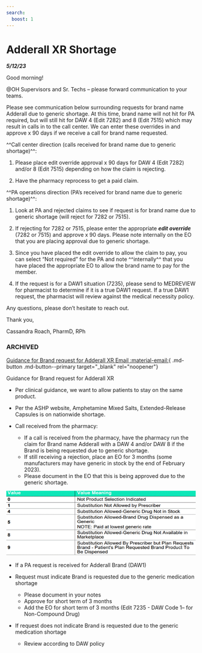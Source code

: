 ```yaml
---
search:
  boost: 1
---
```


# Adderall XR Shortage

 ***5/12/23***
 

Good morning!

@OH Supervisors and Sr. Techs – please forward communication to your teams.

Please see communication below surrounding requests for brand name Adderall due to generic shortage. At this time, brand name will not hit for PA required, but will still hit for DAW 4 (Edit 7282) and 8 (Edit 7515) which may result in calls in to the call center. We can enter these overrides in and approve x 90 days if we receive a call for brand name requested.

^^Call center direction (calls received for brand name due to generic shortage)^^:

1. Please place edit override approval x 90 days for DAW 4 (Edit 7282) and/or 8 (Edit 7515) depending on how the claim is rejecting.

2. Have the pharmacy reprocess to get a paid claim.

^^PA operations direction (PA’s received for brand name due to generic shortage)^^:

1. Look at PA and rejected claims to see if request is for brand name due to generic shortage (will reject for 7282 or 7515).

2. If rejecting for 7282 or 7515, please enter the appropriate ***edit override*** (7282 or 7515) and approve x 90 days. Please note internally on the EO that you are placing approval due to generic shortage.

3. Since you have placed the edit override to allow the claim to pay, you can select “Not required” for the PA and note ^^internally^^ that you have placed the appropriate EO to allow the brand name to pay for the member.

4. If the request is for a DAW1 situation (7235), please send to MEDREVIEW for pharmacist to determine if it is a true DAW1 request. If a true DAW1 request, the pharmacist will review against the medical necessity policy.

Any questions, please don’t hesitate to reach out.

Thank you,

Cassandra Roach, PharmD, RPh










### ARCHIVED

[Guidance for Brand request for Adderall XR Email :material-email:](https://mygainwell-my.sharepoint.com/:u:/r/personal/christopher_nguyen_gainwelltechnologies_com/Documents/Evergreen/Emails/Guidance%20for%20Brand%20request%20for%20Adderall%20XR.msg?csf=1&web=1&e=kZJPle){ .md-button .md-button--primary target="_blank" rel="noopener"}

Guidance for Brand request for Adderall XR
 
- Per clinical guidance, we want to allow patients to stay on the same product.
- Per the ASHP website, Amphetamine Mixed Salts, Extended-Release Capsules is on nationwide shortage. 
- Call received from the pharmacy:
 
	- If a call is received from the pharmacy, have the pharmacy run the claim for Brand name Adderall with a DAW 4 and/or DAW 8 if the Brand is being requested due to generic shortage.
	- If still receiving a rejection, place an EO for 3 months (some manufacturers may have generic in stock by the end of February 2023).
	- Please document in the EO that this is being approved due to the generic shortage.
 
![Alt text](../../../img/Pharmacist_Reference_Guide_Attachments/Adderall.gif)
 
- If a PA request is received for Adderall Brand (DAW1)
 
- Request must indicate Brand is requested due to the generic medication shortage
	- Please document in your notes
	- Approve for short term of 3 months			
	- Add the EO for short term of 3 months (Edit 7235 - DAW Code 1– for Non-Compound Drug)
	 
- If request does not indicate Brand is requested due to the generic medication shortage
	- Review according to DAW policy
